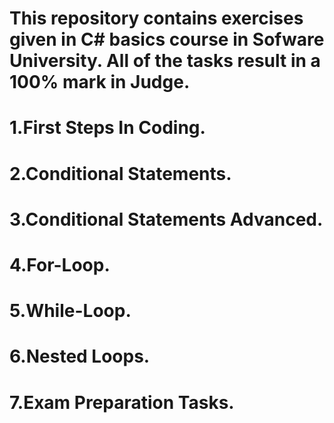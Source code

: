 # This repository contains exercises given in C# basics course in Sofware University. All of the tasks result in a 100% mark in Judge. 
# 1.First Steps In Coding.
# 2.Conditional Statements.
# 3.Conditional Statements Advanced.
# 4.For-Loop.
# 5.While-Loop.
# 6.Nested Loops.
# 7.Exam Preparation Tasks.
